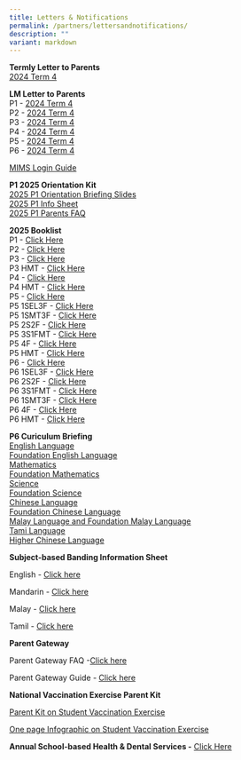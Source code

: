 ```yaml
---
title: Letters & Notifications
permalink: /partners/lettersandnotifications/
description: ""
variant: markdown
---
```

**Termly Letter to Parents**
<br>
[2024 Term 4](/files/2024%20LM%20Letter/Term_4_Letter_to_Parents_2024.pdf)

**LM Letter to Parents**
<br>
P1 - [2024 Term 4](/files/2024%20LM%20Letter/Term%204/P1_Term_4_Level_Letter_2024.pdf)
<br>
P2 - [2024 Term 4](/files/2024%20LM%20Letter/Term%204/P2_Term_4_Level_Letter_2024.pdf)
<br>
P3 - [2024 Term 4](/files/2024%20LM%20Letter/Term%204/P3_Term_4_Level_Letter_2024.pdf)
<br>
P4 - [2024 Term 4](/files/2024%20LM%20Letter/Term%204/P4_Term_4_Level_Letter_2024.pdf)
<br>
P5 - [2024 Term 4](/files/2024%20LM%20Letter/Term%204/P5_Term_4_Level_Letter_2024.pdf)
<br>
P6 - [2024 Term 4](/files/2024%20LM%20Letter/Term%204/P6_Term_4_Level_Letter_2024.pdf)

[MIMS Login Guide](/files/2024%20LM%20Letter/Term%202/MIMS_login_guide.pdf)

**P1 2025 Orientation Kit**<br>
[2025 P1 Orientation Briefing Slides](/files/2025%20Booklist/2025P1/P1_2025_Orientation_compressed.pdf)<br>
[2025 P1 Info Sheet](/files/2025%20Booklist/2025P1/P1_Information_Sheet__1_2025_.pdf)<br>
[2025 P1 Parents FAQ](/files/2025%20Booklist/2025P1/Primary_1_Parents_FAQ_2025.pdf)

**2025 Booklist**  
P1 - [Click Here](/files/2025%20Booklist/Ngee_Ann_Booklist_2025_Primary_1.pdf)
<br>P2 - [Click Here](/files/2025%20Booklist/Ngee_Ann_Booklist_2025_Primary_2.pdf)
<br>P3 - [Click Here](/files/2025%20Booklist/Ngee_Ann_Booklist_2025_Primary_3.pdf)
<br>P3 HMT - [Click Here](/files/2025%20Booklist/Ngee_Ann_Booklist_2025_Primary_3HMT.pdf)
<br>P4 - [Click Here](/files/2025%20Booklist/Ngee_Ann_Booklist_2025_Primary_4.pdf)
<br>P4 HMT - [Click Here](/files/2025%20Booklist/Ngee_Ann_Booklist_2025_Primary_4HMT.pdf)
<br>P5 - [Click Here](/files/2025%20Booklist/Ngee_Ann_Booklist_2025_Primary_5_4S.pdf)
<br>P5 1SEL3F - [Click Here](/files/2025%20Booklist/Ngee_Ann_Booklist_2025_Primary_5_1SEL3F.pdf)
<br>P5 1SMT3F - [Click Here](/files/2025%20Booklist/Ngee_Ann_Booklist_2025_Primary_5_1SMT3F.pdf)
<br>P5 2S2F - [Click Here](/files/2025%20Booklist/Ngee_Ann_Booklist_2025_Primary_5_2S2F.pdf)
<br> P5 3S1FMT - [Click Here](/files/2025%20Booklist/Ngee_Ann_Booklist_2025_Primary_5_3S1FMT.pdf)
<br>P5 4F - [Click Here](/files/2025%20Booklist/Ngee_Ann_Booklist_2025_Primary_5_4F.pdf)
<br> P5 HMT - [Click Here](/files/2025%20Booklist/Ngee_Ann_Booklist_2025_Primary_5HMT.pdf)
<br>P6 - [Click Here](/files/2025%20Booklist/Ngee_Ann_Booklist_2025_Primary_6_4S.pdf)
<br>P6 1SEL3F - [Click Here](/files/2025%20Booklist/Ngee_Ann_Booklist_2025_Primary_6_1SEL3F.pdf)
<br>P6 2S2F - [Click Here](/files/2025%20Booklist/Ngee_Ann_Booklist_2025_Primary_6_2S2F.pdf)
<br> P6 3S1FMT - [Click Here](/files/2025%20Booklist/Ngee_Ann_Booklist_2025_Primary_6_3S1FMT.pdf)
<br> P6 1SMT3F - [Click Here](/files/2025%20Booklist/Ngee_Ann_Booklist_2025_Primary_6_1SMT3F.pdf)
<br>P6 4F - [Click Here](/files/2025%20Booklist/Ngee_Ann_Booklist_2025_Primary_6_4F.pdf)
<br>P6 HMT - [Click Here](/files/2025%20Booklist/Ngee_Ann_Booklist_2025_Primary_6HMT.pdf)

**P6 Curiculum Briefing**
<br>
[English Language]()
<br>[Foundation English Language]()
<br>[Mathematics]()
<br>[Foundation Mathematics]()
<br>[Science]()
<br>[Foundation Science]()
<br>[Chinese Language]()
<br>[Foundation Chinese Language]()
<br>[Malay Language and Foundation Malay Language]()
<br>[Tami Language]()
<br>[Higher Chinese Language]()

**Subject-based Banding Information Sheet**

English -&nbsp;[Click here](/files/MOE_SBB_ENG_revised%201%20Mar%202018.pdf)

Mandarin -&nbsp;[Click here](/files/MOE_SBB_CHI_revised%201%20Mar%202018.pdf)

Malay -&nbsp;[Click here](/files/MOE_SBB_ML_revised%201%20Mar%202018.pdf)

Tamil -&nbsp;[Click here](/files/MOE_SBB_TL_revised%201%20Mar%202018.pdf)

**Parent Gateway**

Parent Gateway FAQ -[Click here](https://pg.moe.edu.sg/faq)

Parent Gateway Guide -&nbsp;[Click here](/files/Parents%20Gateway%20User%20Guide.pdf)


**National Vaccination Exercise Parent Kit**

[Parent Kit on Student Vaccination Exercise](/files/Resource%202%20Parent%20Kit%20on%20Student%20Vaccination%20Exercise.pdf)

[One page Infographic on Student Vaccination Exercise](/files/Resource%203%20One%20page%20Infographic%20on%20Student%20Vaccination%20Exercise.pdf)

**Annual School-based Health &amp; Dental Services -**&nbsp;[Click Here](/files/Letter%20to%20P1%20Parents_Final.pdf)